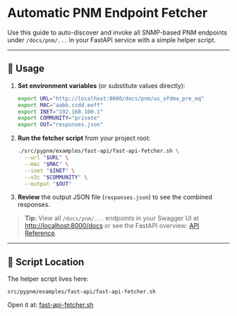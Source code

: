 # Automatic PNM Endpoint Fetcher

Use this guide to auto-discover and invoke all SNMP-based PNM endpoints under `/docs/pnm/...` in your FastAPI service with a simple helper script.

---

## 🚀 Usage

1. **Set environment variables** (or substitute values directly):

   ```bash
   export URL="http://localhost:8000/docs/pnm/us_ofdma_pre_eq"
   export MAC="aabb.ccdd.eeff"
   export INET="192.168.100.1"
   export COMMUNITY="private"
   export OUT="responses.json"
   ```

2. **Run the fetcher script** from your project root:

   ```bash
   ./src/pypnm/examples/fast-api/fast-api-fetcher.sh \
     --url "$URL" \
     --mac "$MAC" \
     --inet "$INET" \
     --v2c "$COMMUNITY" \
     --output "$OUT"
   ```

3. **Review** the output JSON file (`responses.json`) to see the combined responses.

> **Tip:** View all `/docs/pnm/...` endpoints in your Swagger UI at [http://localhost:8000/docs](http://localhost:8000/docs) or see the FastAPI overview: [API Reference](../api/fast-api/index.md).

---

## 📂 Script Location

The helper script lives here:

```
src/pypnm/examples/fast-api/fast-api-fetcher.sh
```

Open it at: [fast-api-fetcher.sh](../../src/pypnm/examples/fast-api/fast-api-fetcher.sh)
